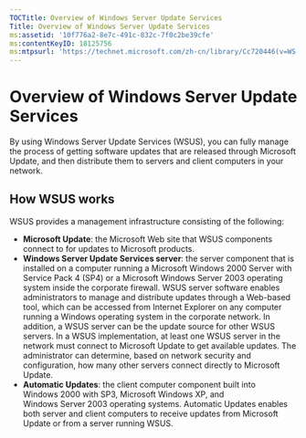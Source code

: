 ```yaml
---
TOCTitle: Overview of Windows Server Update Services
Title: Overview of Windows Server Update Services
ms:assetid: '10f776a2-8e7c-491c-832c-7f0c2be39cfe'
ms:contentKeyID: 18125756
ms:mtpsurl: 'https://technet.microsoft.com/zh-cn/library/Cc720446(v=WS.10)'
---
```


Overview of Windows Server Update Services
==========================================

By using Windows Server Update Services (WSUS), you can fully manage the process of getting software updates that are released through Microsoft Update, and then distribute them to servers and client computers in your network.

How WSUS works
--------------

WSUS provides a management infrastructure consisting of the following:

-   **Microsoft Update**: the Microsoft Web site that WSUS components connect to for updates to Microsoft products.
-   **Windows Server Update Services server**: the server component that is installed on a computer running a Microsoft Windows 2000 Server with Service Pack 4 (SP4) or a Microsoft Windows Server 2003 operating system inside the corporate firewall. WSUS server software enables administrators to manage and distribute updates through a Web-based tool, which can be accessed from Internet Explorer on any computer running a Windows operating system in the corporate network. In addition, a WSUS server can be the update source for other WSUS servers. In a WSUS implementation, at least one WSUS server in the network must connect to Microsoft Update to get available updates. The administrator can determine, based on network security and configuration, how many other servers connect directly to Microsoft Update.
-   **Automatic Updates**: the client computer component built into Windows 2000 with SP3, Microsoft Windows XP, and Windows Server 2003 operating systems. Automatic Updates enables both server and client computers to receive updates from Microsoft Update or from a server running WSUS.
